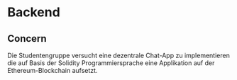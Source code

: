 # Backend

## Concern

Die Studentengruppe versucht eine dezentrale Chat-App zu implementieren die auf Basis der Solidity Programmiersprache eine Applikation auf der Ethereum-Blockchain aufsetzt.